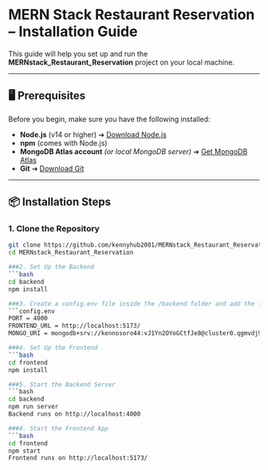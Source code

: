 # MERN Stack Restaurant Reservation – Installation Guide

This guide will help you set up and run the **MERNstack_Restaurant_Reservation** project on your local machine.

---

## 🖥️ Prerequisites

Before you begin, make sure you have the following installed:

- **Node.js** (v14 or higher) ➔ [Download Node.js](https://nodejs.org/)
- **npm** (comes with Node.js)
- **MongoDB Atlas account** *(or local MongoDB server)* ➔ [Get MongoDB Atlas](https://www.mongodb.com/atlas)
- **Git** ➔ [Download Git](https://git-scm.com/)

---

## 📦 Installation Steps

### 1. Clone the Repository

```bash
git clone https://github.com/kennyhub2001/MERNstack_Restaurant_Reservation.git
cd MERNstack_Restaurant_Reservation

###2. Set Up the Backend
```bash
cd backend
npm install

###3. Create a config.env file inside the /backend folder and add the following:
```config.env
PORT = 4000
FRONTEND_URL = http://localhost:5173/
MONGO_URI = mongodb+srv://kennosoro44:vJ1Yn2OYoGCtfJe8@cluster0.qgmvdj9.mongodb.net/?retryWrites=true

###4. Set Up the Frontend
```bash
cd frontend
npm install

###5. Start the Backend Server
```bash
cd backend
npm run server
Backend runs on http://localhost:4000

###4. Start the Frontend App
```bash
cd frontend
npm start
Frontend runs on http://localhost:5173/
